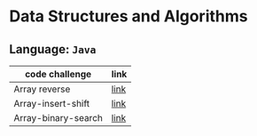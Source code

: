 # Data Structures and Algorithms

## Language: `Java`


| code challenge | link | 
|----------------|------|
| Array reverse | [link](java/array-reverse/README.md)
| Array-insert-shift | [link](java/array-insert-shift/README.md)
| Array-binary-search | [link](java/array-binary-search/README.md)
